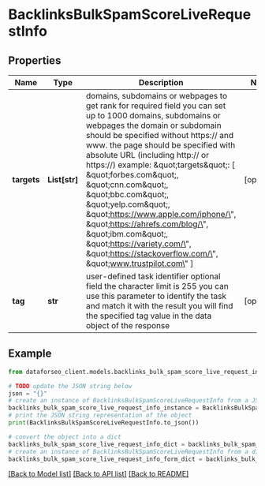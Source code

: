 # BacklinksBulkSpamScoreLiveRequestInfo


## Properties

Name | Type | Description | Notes
------------ | ------------- | ------------- | -------------
**targets** | **List[str]** | domains, subdomains or webpages to get rank for required field you can set up to 1000 domains, subdomains or webpages the domain or subdomain should be specified without https:// and www. the page should be specified with absolute URL (including http:// or https://) example: \&quot;targets\&quot;: [   \&quot;forbes.com\&quot;,   \&quot;cnn.com\&quot;,   \&quot;bbc.com\&quot;,   \&quot;yelp.com\&quot;,   \&quot;https://www.apple.com/iphone/\&quot;,   \&quot;https://ahrefs.com/blog/\&quot;,   \&quot;ibm.com\&quot;,   \&quot;https://variety.com/\&quot;,   \&quot;https://stackoverflow.com/\&quot;,   \&quot;www.trustpilot.com\&quot; ] | [optional] 
**tag** | **str** | user-defined task identifier optional field the character limit is 255 you can use this parameter to identify the task and match it with the result you will find the specified tag value in the data object of the response | [optional] 

## Example

```python
from dataforseo_client.models.backlinks_bulk_spam_score_live_request_info import BacklinksBulkSpamScoreLiveRequestInfo

# TODO update the JSON string below
json = "{}"
# create an instance of BacklinksBulkSpamScoreLiveRequestInfo from a JSON string
backlinks_bulk_spam_score_live_request_info_instance = BacklinksBulkSpamScoreLiveRequestInfo.from_json(json)
# print the JSON string representation of the object
print(BacklinksBulkSpamScoreLiveRequestInfo.to_json())

# convert the object into a dict
backlinks_bulk_spam_score_live_request_info_dict = backlinks_bulk_spam_score_live_request_info_instance.to_dict()
# create an instance of BacklinksBulkSpamScoreLiveRequestInfo from a dict
backlinks_bulk_spam_score_live_request_info_form_dict = backlinks_bulk_spam_score_live_request_info.from_dict(backlinks_bulk_spam_score_live_request_info_dict)
```
[[Back to Model list]](../README.md#documentation-for-models) [[Back to API list]](../README.md#documentation-for-api-endpoints) [[Back to README]](../README.md)


